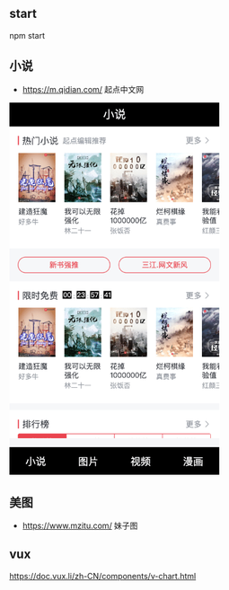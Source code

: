 ## start

npm start

## 小说

-   https://m.qidian.com/ 起点中文网

<img src='./md/story.png' width="375"/>

## 美图

-   https://www.mzitu.com/ 妹子图

## vux

https://doc.vux.li/zh-CN/components/v-chart.html
